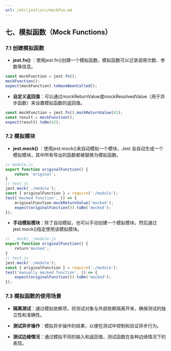 ```yaml
---
url: /etc\jest\src/mockFun.md
---
```

## 七、模拟函数（Mock Functions）

### 7.1 创建模拟函数

* **jest.fn()** ：使用jest.fn()创建一个模拟函数，模拟函数可以记录调用次数、参数等信息。

```javascript
const mockFunction = jest.fn();
mockFunction();
expect(mockFunction).toHaveBeenCalled();
```

* **自定义返回值**：可以通过mockReturnValue或mockResolvedValue（用于异步函数）来设置模拟函数的返回值。

```javascript
const mockFunction = jest.fn().mockReturnValue(42);
const result = mockFunction();
expect(result).toBe(42);
```

### 7.2 模拟模块

* **jest.mock()** ：使用jest.mock()来自动模拟一个模块，Jest 会自动生成一个模拟模块，其中所有导出的函数都被替换为模拟函数。

```javascript
// module.js
export function originalFunction() {
    return 'original';
}
// test.js
jest.mock('./module');
const { originalFunction } = require('./module');
test('mocked function', () => {
    originalFunction.mockReturnValue('mocked');
    expect(originalFunction()).toBe('mocked');
});
```

* **手动模拟模块**：除了自动模拟，也可以手动创建一个模拟模块，然后通过jest.mock()指定使用该模拟模块。

```javascript
// __mocks__/module.js
export function originalFunction() {
    return'mocked';
}
// test.js
jest.mock('./module');
const { originalFunction } = require('./module');
test('manually mocked function', () => {
    expect(originalFunction()).toBe('mocked');
});
```

### 7.3 模拟函数的使用场景

* **隔离测试**：通过模拟依赖项，将测试对象与外部依赖隔离开来，确保测试的独立性和准确性。

- **测试异步操作**：模拟异步操作的结果，以便在测试中控制和验证异步行为。

* **测试边缘情况**：通过模拟不同的输入和返回值，测试函数在各种边缘情况下的表现。
